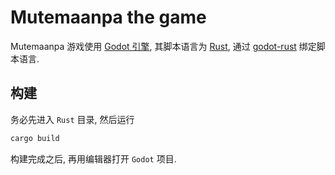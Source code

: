 # Mutemaanpa the game

Mutemaanpa 游戏使用 [Godot 引擎](https://docs.godotengine.org/en/stable/index.html), 其脚本语言为 [Rust](https://www.rust-lang.org/), 通过 [godot-rust](https://godot-rust.github.io/) 绑定脚本语言.

## 构建

务必先进入 `Rust` 目录, 然后运行

```bash
cargo build
```

构建完成之后, 再用编辑器打开 `Godot` 项目.
